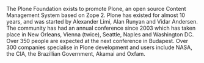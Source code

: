 <p>The Plone Foundation exists to promote Plone, an open source Content Management System based on Zope 2.  Plone has existed for almost 10 years, and was started by Alexander Limi, Alan Runyan and Vidar Andersen.  The community has had an annual conference since 2003 which has taken place in New Orleans, Vienna (twice), Seattle, Naples and Washington DC.  Over 350 people are expected at the next conference in Budapest.  Over 300 companies specialise in Plone development and users include NASA, the CIA, the Brazillian Government, Akamai and Oxfam.</p>